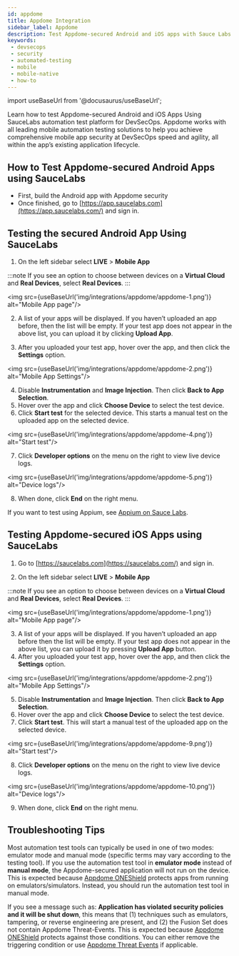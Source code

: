 ```yaml
---
id: appdome
title: Appdome Integration
sidebar_label: Appdome
description: Test Appdome-secured Android and iOS apps with Sauce Labs.
keywords:
 - devsecops
 - security
 - automated-testing
 - mobile
 - mobile-native
 - how-to
---
```


import useBaseUrl from '@docusaurus/useBaseUrl';

Learn how to test Appdome-secured Android and iOS Apps Using SauceLabs automation test platform for DevSecOps. Appdome works with all leading mobile automation testing solutions to help you achieve comprehensive mobile app security at DevSecOps speed and agility, all within the app’s existing application lifecycle.

## How to Test Appdome-secured Android Apps using SauceLabs

* First, build the Android app with Appdome security
* Once finished, go to [https://app.saucelabs.com](https://app.saucelabs.com/) and sign in.

## Testing the secured Android App Using SauceLabs

1. On the left sidebar select **LIVE** > **Mobile App**

:::note
If you see an option to choose between devices on a **Virtual Cloud** and **Real Devices**, select **Real Devices**.
:::

<img src={useBaseUrl('img/integrations/appdome/appdome-1.png')} alt="Mobile App page"/>

2. A list of your apps will be displayed. If you haven’t uploaded an app before, then the list will be empty. If your test app does not appear in the above list, you can upload it by clicking **Upload App**.

3. After you uploaded your test app, hover over the app, and then click the **Settings** option. 

<img src={useBaseUrl('img/integrations/appdome/appdome-2.png')} alt="Mobile App Settings"/>

4. Disable **Instrumentation** and **Image Injection**. Then click **Back to App Selection**.
5. Hover over the app and click **Choose Device** to select the test device.
6. Click **Start test** for the selected device. This starts a manual test on the uploaded app on the selected device.

<img src={useBaseUrl('img/integrations/appdome/appdome-4.png')} alt="Start test"/>

7. Click **Developer options** on the menu on the right to view live device logs.

<img src={useBaseUrl('img/integrations/appdome/appdome-5.png')} alt="Device logs"/>

8. When done, click **End** on the right menu.

If you want to test using Appium, see [Appium on Sauce Labs](/mobile-apps/automated-testing/appium/).

## Testing Appdome-secured iOS Apps using SauceLabs

1. Go to [https://saucelabs.com](https://saucelabs.com/) and sign in.

2. On the left sidebar select **LIVE** > **Mobile App**

:::note
If you see an option to choose between devices on a **Virtual Cloud** and **Real Devices**, select **Real Devices**.
:::

<img src={useBaseUrl('img/integrations/appdome/appdome-1.png')} alt="Mobile App page"/>

3. A list of your apps will be displayed. If you haven’t uploaded an app before then the list will be empty. If your test app does not appear in the above list, you can upload it by pressing **Upload App** button.
4.  After you uploaded your test app, hover over the app, and then click the **Settings** option.

<img src={useBaseUrl('img/integrations/appdome/appdome-2.png')} alt="Mobile App Settings"/>

5. Disable **Instrumentation** and **Image Injection**. Then click **Back to App Selection**.
6. Hover over the app and click **Choose Device** to select the test device.
7. Click **Start test**. This will start a manual test of the uploaded app on the selected device.

<img src={useBaseUrl('img/integrations/appdome/appdome-9.png')} alt="Start test"/>

8. Click **Developer options** on the menu on the right to view live device logs.

<img src={useBaseUrl('img/integrations/appdome/appdome-10.png')} alt="Device logs"/>

9. When done, click **End** on the right menu.

## Troubleshooting Tips

Most automation test tools can typically be used in one of two modes: emulator mode and manual mode (specific terms may vary according to the testing tool). If you use the automation test tool in **emulator mode** instead of **manual mode**, the Appdome-secured application will not run on the device. This is expected because [Appdome ONEShield](https://www.appdome.com/how-to/mobile-app-security/no-code-app-shielding/no-code-mobile-app-shielding-resources/) protects apps from running on emulators/simulators. Instead, you should run the automation test tool in manual mode.

If you see a message such as: **Application has violated security policies and it will be shut down**, this means that (1) techniques such as emulators, tampering, or reverse engineering are present, and (2) the Fusion Set does not contain Appdome Threat-Events. This is expected because [Appdome ONEShield](https://www.appdome.com/how-to/mobile-app-security/no-code-app-shielding/no-code-mobile-app-shielding-resources/) protects against those conditions. You can either remove the triggering condition or use [Appdome Threat Events](https://www.appdome.com/how-to/threat-events/mobile-threat-events/how-to-implement-appdomes-oneshield-threat-events-2/) if applicable.